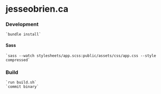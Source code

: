 # jesseobrien.ca

### Development 

    `bundle install`

#### Sass

    `sass --watch stylesheets/app.scss:public/assets/css/app.css --style compressed`

### Build

    `run build.sh`
    `commit binary`

